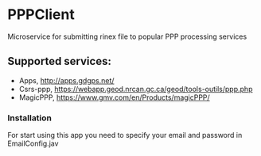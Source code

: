 # PPPClient
  Microservice for submitting rinex file to popular PPP processing services

## Supported services: 
  - Apps, http://apps.gdgps.net/
  - Csrs-ppp, https://webapp.geod.nrcan.gc.ca/geod/tools-outils/ppp.php
  - MagicPPP, https://www.gmv.com/en/Products/magicPPP/
  

### Installation
  For start using this app you need to specify your email and password in EmailConfig.jav
